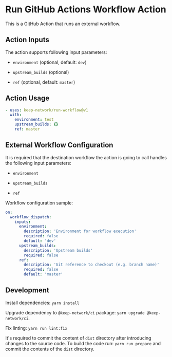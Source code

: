 # Run GitHub Actions Workflow Action

This is a GitHub Action that runs an external workflow.

## Action Inputs

The action supports following input parameters:

- `environment` (optional, default: `dev`)

- `upstream_builds` (optional)

- `ref` (optional, default: `master`)

## Action Usage

```yaml
- uses: keep-network/run-workflow@v1
  with:
    environment: test
    upstream_builds: {}
    ref: master
```

## External Workflow Configuration

It is required that the destination workflow the action is going to call handles
the following input parameters:

- `environment`

- `upstream_builds`

- `ref`

Workflow configuration sample:

```yaml
on:
  workflow_dispatch:
    inputs:
      environment:
        description: 'Environment for workflow execution'
        required: false
        default: 'dev'
      upstream_builds:
        description: 'Upstream builds'
        required: false
      ref:
        description: 'Git reference to checkout (e.g. branch name)'
        required: false
        default: 'master'
```

## Development

Install dependencies: `yarn install`

Upgrade dependency to `@keep-network/ci` package: `yarn upgrade @keep-network/ci`.

Fix linting: `yarn run lint:fix`

It's required to commit the content of `dist` directory after introducing changes
to the source code.
To build the code run: `yarn run prepare` and commit the contents
of the `dist` directory.
